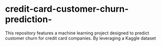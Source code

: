 # credit-card-customer-churn-prediction-
This repository features a machine learning project designed to predict customer churn for credit card companies. By leveraging a Kaggle dataset
